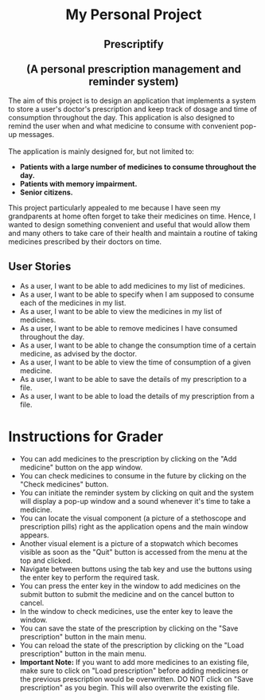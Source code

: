 # <center> My Personal Project <center>


## <center> Prescriptify </center> <br> <center> (A personal prescription management and reminder system)

The aim of this project is to design an application that implements a system to store a user's doctor's
prescription and keep track of dosage and time of consumption throughout the day.
This application is also designed to remind the user when and what medicine to consume with convenient pop-up messages. 
<br>
<br> The application is mainly designed for, but not limited to:
- **Patients with a large number of medicines to consume throughout the day.**
- **Patients with memory impairment.** 
- **Senior citizens.**

This project particularly appealed to me because I have seen my grandparents at home often forget to take their 
medicines on time. Hence, I wanted to design something convenient and useful that would allow them and 
many others to take care of their health and maintain a routine of taking medicines prescribed by their doctors on time.



## User Stories
- As a user, I want to be able to add medicines to my list of medicines.
- As a user, I want to be able to specify when I am supposed to consume each of the medicines in my list.
- As a user, I want to be able to view the medicines in my list of medicines.
- As a user, I want to be able to remove medicines I have consumed throughout the day.
- As a user, I want to be able to change the consumption time of a certain medicine, as advised by the doctor.
- As a user, I want to be able to view the time of consumption of a given medicine.
- As a user, I want to be able to save the details of my prescription to a file.
- As a user, I want to be able to load the details of my prescription from a file.


# Instructions for Grader

- You can add medicines to the prescription by clicking on the "Add medicine" button on the app window.
- You can check medicines to consume in the future by clicking on the "Check medicines" button.
- You can initiate the reminder system by clicking on quit and the system will display a pop-up window 
and a sound whenever it's time to take a medicine.
- You can locate the visual component (a picture of a stethoscope and prescription pills) right as the application 
opens and the main window appears. 
- Another visual element is a picture of a stopwatch which becomes visible as soon as 
the "Quit" button is accessed from the menu at the top and clicked.
- Navigate between buttons using the tab key and use the buttons using the enter key to perform the required task.
- You can press the enter key in the window to add medicines on the submit button to submit the medicine and on the cancel button 
to cancel.
- In the window to check medicines, use the enter key to leave the window.
- You can save the state of the prescription by clicking on the "Save prescription" button in the main menu.
- You can reload the state of the prescription by clicking on the "Load prescription" button in the main menu.
- **Important Note:** If you want to add more medicines to an existing file, make sure to click on "Load prescription" 
before adding medicines or the previous prescription would be overwritten. DO NOT click on "Save prescription" as you 
begin. This will also overwrite the existing file.
